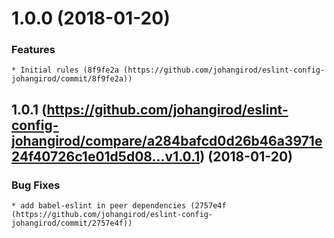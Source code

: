 <a name="1.0.0"></a>

# 1.0.0 (2018-01-20)

### Features

    * Initial rules (8f9fe2a (https://github.com/johangirod/eslint-config-johangirod/commit/8f9fe2a))

<a name="1.0.1"></a>

## 1.0.1 (https://github.com/johangirod/eslint-config-johangirod/compare/a284bafcd0d26b46a3971e24f40726c1e01d5d08...v1.0.1) (2018-01-20)

### Bug Fixes

    * add babel-eslint in peer dependencies (2757e4f (https://github.com/johangirod/eslint-config-johangirod/commit/2757e4f))
